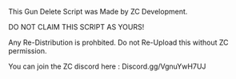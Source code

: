 This Gun Delete Script was Made by ZC Development.

DO NOT CLAIM THIS SCRIPT AS YOURS!

Any Re-Distribution is prohbited.
Do not Re-Upload this without ZC permission.

You can join the ZC discord here : Discord.gg/VgnuYwH7UJ

